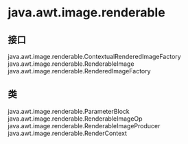 # java.awt.image.renderable

## 接口

java.awt.image.renderable.ContextualRenderedImageFactory
java.awt.image.renderable.RenderableImage
java.awt.image.renderable.RenderedImageFactory

## 类

java.awt.image.renderable.ParameterBlock
java.awt.image.renderable.RenderableImageOp
java.awt.image.renderable.RenderableImageProducer
java.awt.image.renderable.RenderContext




